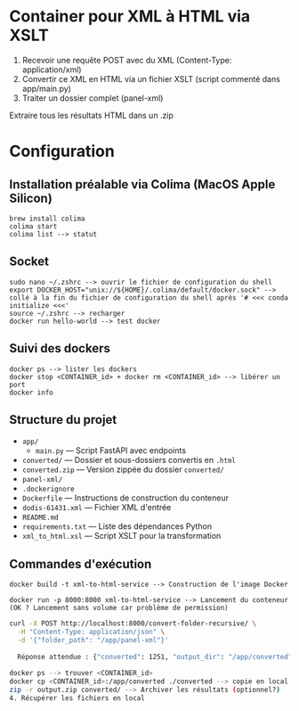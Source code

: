 # Container pour XML à HTML via XSLT
1. Recevoir une requête POST avec du XML (Content-Type: application/xml)
2. Convertir ce XML en HTML via un fichier XSLT (script commenté dans app/main.py)
3. Traiter un dossier complet (panel-xml) 

Extraire tous les résultats HTML dans un .zip

# Configuration 
## Installation préalable via Colima (MacOS Apple Silicon)
    brew install colima
    colima start
    colima list --> statut
## Socket
    sudo nano ~/.zshrc --> ouvrir le fichier de configuration du shell
    export DOCKER_HOST="unix://${HOME}/.colima/default/docker.sock" --> collé à la fin du fichier de configuration du shell après '# <<< conda initialize <<<'
    source ~/.zshrc --> recharger 
    docker run hello-world --> test docker
## Suivi des dockers
    docker ps --> lister les dockers
    docker stop <CONTAINER_id> + docker rm <CONTAINER_id> --> libérer un port
    docker info


## Structure du projet

- `app/`
  - `main.py` — Script FastAPI avec endpoints
- `converted/` — Dossier et sous-dossiers convertis en `.html`
- `converted.zip` — Version zippée du dossier `converted/`
- `panel-xml/`
- `.dockerignore`
- `Dockerfile` — Instructions de construction du conteneur
- `dodis-61431.xml` — Fichier XML d'entrée
- `README.md`
- `requirements.txt` — Liste des dépendances Python
- `xml_to_html.xsl` — Script XSLT pour la transformation

## Commandes d'exécution
    docker build -t xml-to-html-service --> Construction de l'image Docker
    
    docker run -p 8000:8000 xml-to-html-service --> Lancement du conteneur (OK ? Lancement sans volume car problème de permission)
    
```bash
curl -X POST http://localhost:8000/convert-folder-recursive/ \
  -H "Content-Type: application/json" \
  -d '{"folder_path": "/app/panel-xml"}'
  
  Réponse attendue : {"converted": 1251, "output_dir": "/app/converted"}
  
docker ps --> trouver <CONTAINER_id>
docker cp <CONTAINER_id>:/app/converted ./converted --> copie en local
zip -r output.zip converted/ --> Archiver les résultats (optionnel?)
4. Récupérer les fichiers en local
